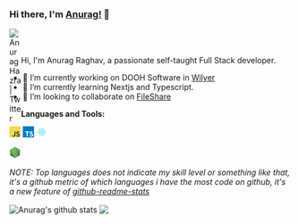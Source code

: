 ### Hi there, I'm [Anurag!](https://anuragraghav.me) 👋


<a href="https://twitter.com/GoldyyRox">
  <img align="left" alt="Anurag Hazra | Twitter" width="21px" src="https://raw.githubusercontent.com/anuraghazra/anuraghazra/master/assets/twitter.svg" />
</a>
<!-- <a href="https://discord.gg/VK4k3Br">
  <img align="left" alt="Anurag's Discord" width="21px" src="https://raw.githubusercontent.com/anuraghazra/anuraghazra/master/assets/discord-round.svg" />
</a> -->

<br />
<br />

Hi, I'm Anurag Raghav, a passionate self-taught Full Stack developer.

- 🔭 I’m currently working on DOOH Software in [Wilyer](https://wilyer.com)
- 🌱 I’m currently learning Nextjs and Typescript.
- 👯 I’m looking to collaborate on [FileShare](https://github.com/Anurag-Raghav/fileShare)
<!-- - 💬 Ask me about anything [here](https://github.com/anuraghazra/anuraghazra/issues) -->

**Languages and Tools:**  

<code><img height="20" src="https://raw.githubusercontent.com/github/explore/80688e429a7d4ef2fca1e82350fe8e3517d3494d/topics/javascript/javascript.png"></code>
<code><img height="20" src="https://raw.githubusercontent.com/github/explore/80688e429a7d4ef2fca1e82350fe8e3517d3494d/topics/typescript/typescript.png"></code>
<code><img height="20" src="https://raw.githubusercontent.com/github/explore/80688e429a7d4ef2fca1e82350fe8e3517d3494d/topics/react/react.png"></code>
<!-- <code><img height="20" src="https://raw.githubusercontent.com/github/explore/5c058a388828bb5fde0bcafd4bc867b5bb3f26f3/topics/graphql/graphql.png"></code> -->
<code><img height="20" src="https://raw.githubusercontent.com/github/explore/80688e429a7d4ef2fca1e82350fe8e3517d3494d/topics/nodejs/nodejs.png"></code>    

<!--- 
  if you have forked this to use on your profile, 
  Change the `github-readme-stats.anuraghazra1.vercel.app` to `github-readme-stats.vercel.app` 
--->

<!-- Change the `github-readme-stats.anuraghazra1.vercel.app` to `github-readme-stats.vercel.app`  -->

*NOTE: Top languages does not indicate my skill level or something like that, it's a github metric of which languages i have the most code on github, it's a new feature of [github-readme-stats](https://github.com/Anurag-Raghav/github-readme-stats)*



  <img align="center" src="https://github-readme-stats-three-lac.vercel.app/api?username=Anurag-Raghav&show_icons=true&themematerial-palenight&&count_private=true" alt="Anurag's github stats" />

<a href="https://github.com/Anurag-Raghav/github-readme-stats">
  <!-- Change the `github-readme-stats.anuraghazra1.vercel.app` to `github-readme-stats.vercel.app`  -->
  <img align="center" src="https://github-readme-stats.vercel.app/api/top-langs/?username=Anurag-Raghav&layout=compact&theme=material-palenight" />
</a>
 
